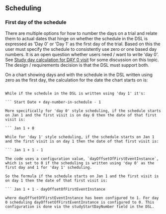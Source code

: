## Scheduling

### First day of the schedule

There are multiple options for how to number the days on a trial and relate them to actual dates that hinge on whether the schedule in the DSL is expressed as 'Day 0' or 'Day 1' as the first day of the trial. Based on this the user must specify the schedule to consistently use zero or one based day numbers. It is an open question whether users need / want to write 'day 0'. See [Study day calculation for DAY 0 visit](https://www.pinnacle21.com/forum/study-day-calculation-day-0-visit#:~:text=According%20to%20the%20FDA%2C%20there,is%20day%20%22%2D1%22.) for some discussion on this topic. The design / requirements decision is that the DSL must support both. 


On a chart showing days and with the schedule in the DSL written using zero as the first day, the calculation for the date the chart starts on is:

``` Start Date + day-number-in-schedule

While if the schedule in the DSL is written using 'day 1' it's: 

``` Start Date + day-number-in-schedule - 1

More specifically for 'day 0' style scheduling, if the schedule starts on Jan 1 and the first visit is on day 0 then the date of that first visit is:

``` Jan 1 + 0

While for 'day 1' style scheduling, if the schedule starts on Jan 1 and the first visit is on day 1 then the date of that first visit is:

``` Jan 1 + 1 - 1

The code uses a configuration value, `dayOffsetOfFirstEventInstance`, which is set to 0 if the scheduling is written using 'day 0' as the first day and 1 for 'day 1' scheduling.

So the formula if the schedule starts on Jan 1 and the first visit is on day 1 then the date of that first visit is:

``` Jan 1 + 1 - dayOffsetOfFirstEventInstance

where dayOffsetOfFirstEventInstance has been configured to 1. For day 0 scheduling dayOffsetOfFirstEventInstance is configured to 0. This configuration is done via the studyStartDayNumber field in the DSL. 